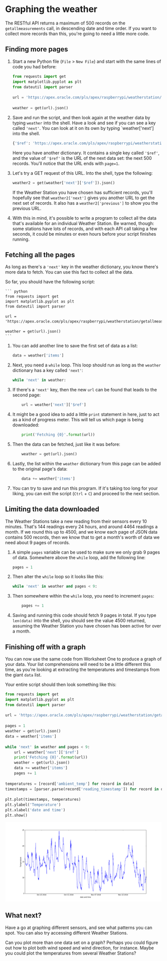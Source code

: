 # Graphing the weather

The RESTful API returns a maximum of 500 records on the `getallmeasurements` call, in descending date and time order. If you want to collect more records than this, you're going to need a little more code.

## Finding more pages

1. Start a new Python file (`File` > `New File`) and start with the same lines of code you had before:

    ``` python
    from requests import get
    import matplotlib.pyplot as plt
    from dateutil import parser

    url = 'https://apex.oracle.com/pls/apex/raspberrypi/weatherstation/getallmeasurements/490722'

    weather = get(url).json()
    ```

1. Save and run the script, and then look again at the weather data by typing `weather` into the shell. Have a look and see if you can see a key called `'next'`. You can look at it on its own by typing `weather['next'] into the shell.

    ``` python
    {'$ref': 'https://apex.oracle.com/pls/apex/raspberrypi/weatherstation/getallmeasurements/490722?page=1'}
    ```

    Here you have another dictionary. It contains a single key called `'$ref'`, and the value of `'$ref'` is the URL of the next data set: the next 500 records. You'll notice that the URL ends with `page=1`.

1. Let's try a GET request of this URL. Into the shell, type the following:

    ``` python
    weather2 = get(weather['next']['$ref']).json()
    ```

    If the Weather Station you have chosen has sufficient records, you'll hopefully see that `weather2['next']` gives you another URL to get the next set of records. It also has a `weather2['previous']` to show you the previous URL.

1. With this in mind, it's possible to write a program to collect all the data that's available for an individual Weather Station. Be warned, though: some stations have lots of records, and with each API call taking a few seconds, it could be minutes or even hours before your script finishes running.

## Fetching all the pages

As long as there's a `'next'` key in the weather dictionary, you know there's more data to fetch. You can use this fact to collect all the data.

So far, you should have the following script:

    ``` python
    from requests import get
    import matplotlib.pyplot as plt
    from dateutil import parser

    url = 'https://apex.oracle.com/pls/apex/raspberrypi/weatherstation/getallmeasurements/490722'

    weather = get(url).json()
    ```

1. You can add another line to save the first set of data as a list:

    ``` python
    data = weather['items']
    ```

1. Next, you need a `while` loop. This loop should run as long as the `weather` dictionary has a key called `'next'`:

    ``` python
    while 'next' in weather:
    ```

1. If there's a `'next'` key, then the new `url` can be found that leads to the second page:

    ``` python
        url = weather['next']['$ref']
    ```

1. It might be a good idea to add a little `print` statement in here, just to act as a kind of progress meter. This will tell us which page is being downloaded:

    ``` python
        print('Fetching {0}'.format(url))
    ```

1. Then the data can be fetched, just like it was before:

    ``` python
        weather = get(url).json()
    ```

1. Lastly, the list within the `weather` dictionary from this page can be added to the original page's data:

    ``` python
        data += weather['items']
    ```

1. You can try to save and run this program. If it's taking too long for your liking, you can exit the script (`Ctrl` + `C`) and proceed to the next section.

## Limiting the data downloaded

The Weather Stations take a new reading from their sensors every 10 minutes. That's 144 readings every 24 hours, and around 4464 readings a month. If we round this up to 4500, and we know each page of JSON data contains 500 records, then we know that to get a month's worth of data we need about 9 pages of records.

1. A simple `pages` variable can be used to make sure we only grab 9 pages of data. Somewhere above the `while` loop, add the following line:

    ``` python
    pages = 1
    ```

1. Then alter the `while` loop so it looks like this:

    ``` python
    while 'next' in weather and pages < 9:
    ```

1. Then somewhere within the `while` loop, you need to increment `pages`:

    ``` python
        pages += 1
    ```

1. Saving and running this code should fetch 9 pages in total. If you type `len(data)` into the shell, you should see the value 4500 returned, assuming the Weather Station you have chosen has been active for over a month.

## Finishing off with a graph

You can now use the same code from Worksheet One to produce a graph of your data. Your list comprehensions will need to be a little different this time, as you're looking at extracting the temperatures and timestamps from the giant `data` list.

Your entire script should then look something like this:

``` python
from requests import get
import matplotlib.pyplot as plt
from dateutil import parser

url = 'https://apex.oracle.com/pls/apex/raspberrypi/weatherstation/getallmeasurements/490722'

pages = 1
weather = get(url).json()
data = weather['items']

while 'next' in weather and pages < 9:    
    url = weather['next']['$ref']
    print('Fetching {0}'.format(url))
    weather = get(url).json()
    data += weather['items']
    pages += 1

temperatures = [record['ambient_temp'] for record in data]
timestamps = [parser.parse(record['reading_timestamp']) for record in data]

plt.plot(timestamps, temperatures)
plt.ylabel('Temperature')
plt.xlabel('date and time')
plt.show()
```

![year](images/year.png)

## What next?

Have a go at graphing different sensors, and see what patterns you can spot. You can also try accessing different Weather Stations.

Can you plot more than one data set on a graph? Perhaps you could figure out how to plot both wind speed and wind direction, for instance. Maybe you could plot the temperatures from several Weather Stations?




